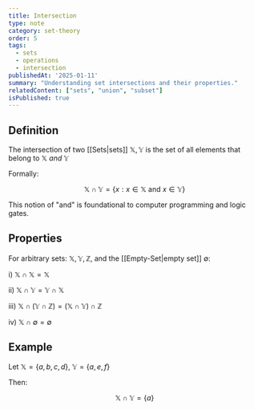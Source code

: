 ```yaml
---
title: Intersection
type: note
category: set-theory
order: 5
tags:
  - sets
  - operations
  - intersection
publishedAt: '2025-01-11'
summary: "Understanding set intersections and their properties."
relatedContent: ["sets", "union", "subset"]
isPublished: true
---
```


## Definition
The intersection of two [[Sets|sets]] $\mathbb{X}, \mathbb{Y}$ is the set of all elements that belong to $\mathbb{X}$ *and* $\mathbb{Y}$

Formally: 

$$
\mathbb{X} \cap \mathbb{Y} = \{ x : x \in \mathbb{X} \text{ and } x \in \mathbb{Y} \}
$$

This notion of "and" is foundational to computer programming and logic gates.

## Properties
For arbitrary sets: $\mathbb{X}, \mathbb{Y}, \mathbb{Z}$, and the [[Empty-Set|empty set]] $\emptyset$:

i) $\mathbb{X} \cap \mathbb{X} = \mathbb{X}$

ii) $\mathbb{X} \cap \mathbb{Y} = \mathbb{Y} \cap \mathbb{X}$

iii) $\mathbb{X} \cap (\mathbb{Y} \cap \mathbb{Z}) = (\mathbb{X} \cap \mathbb{Y}) \cap \mathbb{Z}$

iv) $\mathbb{X} \cap \emptyset = \emptyset$

## Example
Let $\mathbb{X}=\{a, b, c, d\}$, $\mathbb{Y}=\{a, e, f\}$

Then:

$$
\mathbb{X} \cap \mathbb{Y} = \{a\}
$$